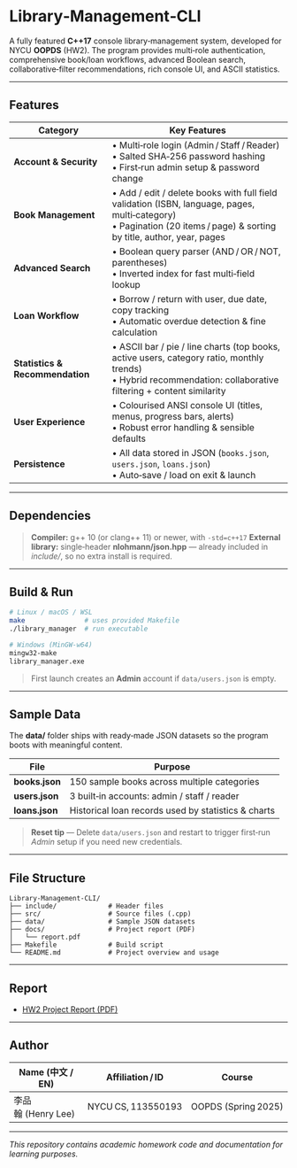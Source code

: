 # Library‑Management‑CLI

A fully featured **C++17** console library‑management system, developed for NYCU **OOPDS** (HW2). The program provides multi‑role authentication, comprehensive book/loan workflows, advanced Boolean search, collaborative‑filter recommendations, rich console UI, and ASCII statistics.

---

## Features

| Category                        | Key Features                                                                                                                                                             |
| ------------------------------- | ------------------------------------------------------------------------------------------------------------------------------------------------------------------------ |
| **Account & Security**          | • Multi‑role login (Admin / Staff / Reader)<br>• Salted SHA‑256 password hashing<br>• First‑run admin setup & password change                                            |
| **Book Management**             | • Add / edit / delete books with full field validation (ISBN, language, pages, multi‑category)<br>• Pagination (20 items / page) & sorting by title, author, year, pages |
| **Advanced Search**             | • Boolean query parser (AND / OR / NOT, parentheses)<br>• Inverted index for fast multi‑field lookup                                                                     |
| **Loan Workflow**               | • Borrow / return with user, due date, copy tracking<br>• Automatic overdue detection & fine calculation                                                                 |
| **Statistics & Recommendation** | • ASCII bar / pie / line charts (top books, active users, category ratio, monthly trends)<br>• Hybrid recommendation: collaborative filtering + content similarity       |
| **User Experience**             | • Colourised ANSI console UI (titles, menus, progress bars, alerts)<br>• Robust error handling & sensible defaults                                                       |
| **Persistence**                 | • All data stored in JSON (`books.json`, `users.json`, `loans.json`)<br>• Auto‑save / load on exit & launch                                                              |

---

## Dependencies

> **Compiler:** g++ 10 (or clang++ 11) or newer, with `-std=c++17`
> **External library:** single‑header **nlohmann/json.hpp** — already included in *include/*, so no extra install is required.

---

## Build & Run

```bash
# Linux / macOS / WSL
make               # uses provided Makefile
./library_manager  # run executable

# Windows (MinGW‑w64)
mingw32-make
library_manager.exe
```

> First launch creates an **Admin** account if `data/users.json` is empty.

---

## Sample Data

The **data/** folder ships with ready‑made JSON datasets so the program boots with meaningful content.

| File           | Purpose                                             |
| -------------- | --------------------------------------------------- |
| **books.json** | 150 sample books across multiple categories         |
| **users.json** | 3 built‑in accounts: admin / staff / reader         |
| **loans.json** | Historical loan records used by statistics & charts |

> **Reset tip** — Delete `data/users.json` and restart to trigger first‑run *Admin* setup if you need new credentials.

---

## File Structure

```
Library-Management-CLI/
├── include/             # Header files
├── src/                 # Source files (.cpp)
├── data/                # Sample JSON datasets
├── docs/                # Project report (PDF)
│   └── report.pdf
├── Makefile             # Build script
└── README.md            # Project overview and usage
```

---

## Report

* [HW2 Project Report (PDF)](docs/report.pdf)

---

## Author

| Name (中文 / EN)  | Affiliation / ID   | Course              |
| --------------- | ------------------ | ------------------- |
| 李品翰 (Henry Lee) | NYCU CS, 113550193 | OOPDS (Spring 2025) |

---

*This repository contains academic homework code and documentation for learning purposes.*
